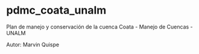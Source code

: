 # pdmc_coata_unalm
Plan de manejo y conservación de la cuenca Coata - Manejo de Cuencas - UNALM

Autor: Marvin Quispe
